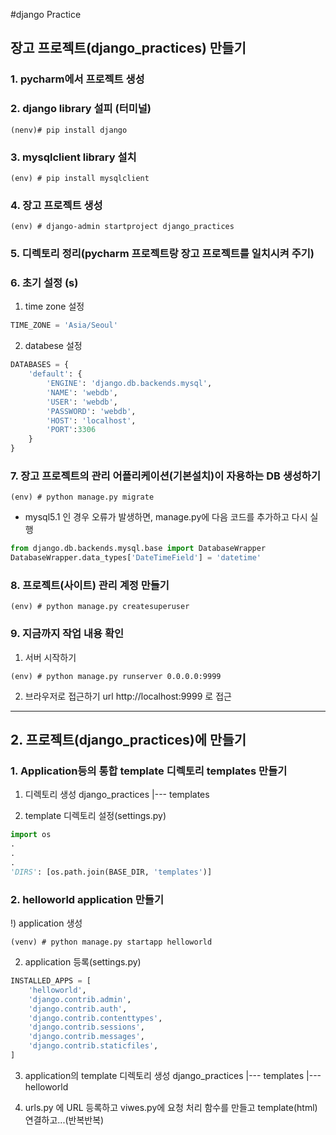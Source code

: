 #django Practice

## 장고 프로젝트(django_practices) 만들기

### 1. pycharm에서 프로젝트 생성

### 2. django library 설피 (터미널)
```shell
(nenv)# pip install django
```
### 3. mysqlclient library 설치
```shell
(env) # pip install mysqlclient
```

### 4. 장고 프로젝트 생성
```shell
(env) # django-admin startproject django_practices
```
### 5. 디렉토리 정리(pycharm 프로젝트랑 장고 프로젝트를 일치시켜 주기)

### 6. 초기 설정 (s)
1) time zone 설정
```python
TIME_ZONE = 'Asia/Seoul'
```


2) databese 설정
```python
DATABASES = {
    'default': {
        'ENGINE': 'django.db.backends.mysql',
        'NAME': 'webdb',
        'USER': 'webdb',
        'PASSWORD': 'webdb',
        'HOST': 'localhost',
        'PORT':3306
    }
}
```
### 7. 장고 프로젝트의 관리 어플리케이션(기본설치)이 자용하는 DB 생성하기
```shell
(env) # python manage.py migrate
```
* mysql5.1 인 경우 오류가 발생하면, manage.py에 다음 코드를 추가하고 다시 실행
```python
from django.db.backends.mysql.base import DatabaseWrapper
DatabaseWrapper.data_types['DateTimeField'] = 'datetime'
```

### 8. 프로젝트(사이트) 관리 계정 만들기
```shwll
(env) # python manage.py createsuperuser
```
### 9. 지금까지 작업 내용 확인
1) 서버 시작하기
```shell
(env) # python manage.py runserver 0.0.0.0:9999
```   

2) 브라우저로 접근하기
url http://localhost:9999 로 접근

-----------------------------------------------------------------
## 2. 프로젝트(django_practices)에 만들기

### 1. Application등의 통합 template 디렉토리 templates 만들기
1) 디렉토리 생성
django_practices
|--- templates

2) template 디렉토리 설정(settings.py)
```python
import os
.
.
.
'DIRS': [os.path.join(BASE_DIR, 'templates')]

```

### 2. helloworld application 만들기
!) application 생성
```shell
(venv) # python manage.py startapp helloworld
```
2) application 등록(settings.py)
```python
INSTALLED_APPS = [
    'helloworld',
    'django.contrib.admin',
    'django.contrib.auth',
    'django.contrib.contenttypes',
    'django.contrib.sessions',
    'django.contrib.messages',
    'django.contrib.staticfiles',
]
```
3) application의 template 디렉토리 생성
django_practices
|--- templates
        |--- helloworld
   
4) urls.py 에 URL 등록하고 viwes.py에 요청 처리 함수를 만들고 template(html) 연결하고...(반복반복)










